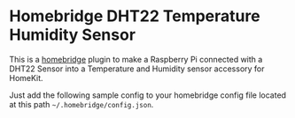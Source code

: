 # Homebridge DHT22 Temperature Humidity Sensor

This is a [homebridge](https://github.com/nfarina/homebridge) plugin to make a Raspberry Pi connected with a DHT22 Sensor into a Temperature and Humidity sensor accessory for HomeKit.

Just add the following sample config to your homebridge config file located at this path `~/.homebridge/config.json`.
